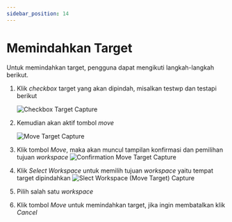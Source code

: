 ```yaml
---
sidebar_position: 14
---
```


# Memindahkan Target

Untuk memindahkan target, pengguna dapat mengikuti langkah-langkah berikut.
1. Klik *checkbox* target yang akan dipindah, misalkan testwp dan testapi berikut

   ![Checkbox Target Capture](/img/capture/checkbox-movetarget.png)
2. Kemudian akan aktif tombol *move*

   ![Move Target Capture](/img/capture/move-target.png)
3. Klik tombol *Move*, maka akan muncul tampilan konfirmasi dan pemilihan tujuan *workspace*
   ![Confirmation Move Target Capture](/img/capture/konfir-move-targets.png)
4. Klik *Select Workspace* untuk memilih tujuan *workspace* yaitu tempat target dipindahkan
   ![Slect Workspace (Move Target) Capture](/img/capture/select-workspace-move.png)
5. Pilih salah satu *workspace*
6. Klik tombol *Move* untuk memindahkan target, jika ingin membatalkan klik *Cancel*